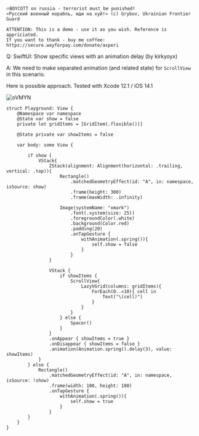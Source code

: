 ```
🔥BOYCOTT on russia - terrorist must be punished!
«Русский военный корабль, иди на хуй!» (c) Grybov, Ukrainian Frontier Guard

ATTENTION: This is a demo - use it as you wish. Reference is appriciated.
If you want to thank - buy me coffee: https://secure.wayforpay.com/donate/asperi
```

Q: SwiftUI: Show specific views with an animation delay (by kirkyoyx)

A: We need to make separated animation (and related state) for `ScrollView` in this scenario.

Here is possible approach. Tested with Xcode 12.1 / iOS 14.1

![oVMYN](https://user-images.githubusercontent.com/62171579/176450089-6ac7128a-f797-4741-a684-2538b008c43c.gif)

```
struct Playground: View {
	@Namespace var namespace
	@State var show = false
	private let gridItems = [GridItem(.flexible())]
	
	@State private var showItems = false
	
	var body: some View {
		
		if show {
			VStack{
				ZStack(alignment: Alignment(horizontal: .trailing, vertical: .top)){
					Rectangle()
						.matchedGeometryEffect(id: "A", in: namespace, isSource: show)
						.frame(height: 300)
						.frame(maxWidth: .infinity)
					
					Image(systemName: "xmark")
						.font(.system(size: 25))
						.foregroundColor(.white)
						.background(Color.red)
						.padding(20)
						.onTapGesture {
							withAnimation(.spring()){
								self.show = false
							}
						}
				}
				
				VStack {
					if showItems {
						ScrollView{
							LazyVGrid(columns: gridItems){
								ForEach(0..<10){ cell in
									Text("\(cell)")
								}
							}
						}
					} else {
						Spacer()
					}
				}
				.onAppear { showItems = true }
				.onDisappear { showItems = false }
				.animation(Animation.spring().delay(3), value: showItems)
			}
		} else {
			Rectangle()
				.matchedGeometryEffect(id: "A", in: namespace, isSource: !show)
				.frame(width: 100, height: 100)
				.onTapGesture {
					withAnimation(.spring()){
						self.show = true
					}
				}
		}
	}
}
```
